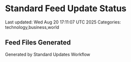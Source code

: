 # Standard Feed Update Status
Last updated: Wed Aug 20 17:11:07 UTC 2025
Categories: technology,business,world

## Feed Files Generated

Generated by Standard Updates Workflow
